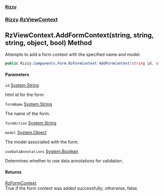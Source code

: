 #### [Rizzy](index.md 'index')
### [Rizzy](Rizzy.md 'Rizzy').[RzViewContext](Rizzy.RzViewContext.md 'Rizzy.RzViewContext')

## RzViewContext.AddFormContext(string, string, string, object, bool) Method

Attempts to add a form context with the specified name and model.

```csharp
public Rizzy.Components.Form.RzFormContext AddFormContext(string id, string formName, string formAction, object model, bool useDataAnnotations=true);
```
#### Parameters

<a name='Rizzy.RzViewContext.AddFormContext(string,string,string,object,bool).id'></a>

`id` [System.String](https://docs.microsoft.com/en-us/dotnet/api/System.String 'System.String')

html id for the form

<a name='Rizzy.RzViewContext.AddFormContext(string,string,string,object,bool).formName'></a>

`formName` [System.String](https://docs.microsoft.com/en-us/dotnet/api/System.String 'System.String')

The name of the form.

<a name='Rizzy.RzViewContext.AddFormContext(string,string,string,object,bool).formAction'></a>

`formAction` [System.String](https://docs.microsoft.com/en-us/dotnet/api/System.String 'System.String')

<a name='Rizzy.RzViewContext.AddFormContext(string,string,string,object,bool).model'></a>

`model` [System.Object](https://docs.microsoft.com/en-us/dotnet/api/System.Object 'System.Object')

The model associated with the form.

<a name='Rizzy.RzViewContext.AddFormContext(string,string,string,object,bool).useDataAnnotations'></a>

`useDataAnnotations` [System.Boolean](https://docs.microsoft.com/en-us/dotnet/api/System.Boolean 'System.Boolean')

Determines whether to use data annotations for validation.

#### Returns
[RzFormContext](Rizzy.Components.Form.RzFormContext.md 'Rizzy.Components.Form.RzFormContext')  
True if the form context was added successfully; otherwise, false.
